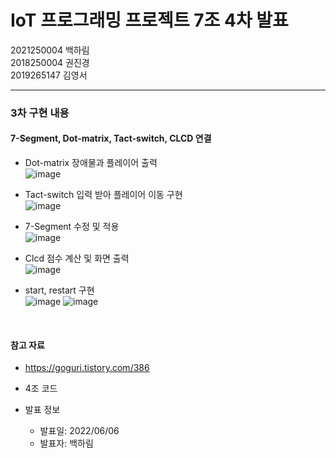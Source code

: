 # IoT 프로그래밍 프로젝트 7조 4차 발표
2021250004 백하림   
2018250004 권진경   
2019265147 김영서   
*** 
   
### 3차 구현 내용
#### 7-Segment, Dot-matrix, Tact-switch, CLCD 연결
- Dot-matrix 장애물과 플레이어 출력   
   ![image](https://user-images.githubusercontent.com/59548168/172171683-673339dc-8c5e-4d5d-99d0-c2127ab97189.png)


- Tact-switch 입력 받아 플레이어 이동 구현   
   ![image](https://user-images.githubusercontent.com/59548168/172171830-27e91ac9-953f-4772-97f6-f2110403a513.png)


- 7-Segment 수정 및 적용   
   ![image](https://user-images.githubusercontent.com/59548168/172171940-e536a611-79ad-490a-a196-4c05ad4f3d87.png)


- Clcd 점수 계산 및 화면 출력    
   ![image](https://user-images.githubusercontent.com/59548168/172172111-c2897d41-c64d-416d-904d-7b4b2cdd1d75.png) 
   
   
- start, restart 구현   
   ![image](https://user-images.githubusercontent.com/59548168/172171255-a1bfb305-79a1-4b8b-a1f5-d4769caea70f.png)
   ![image](https://user-images.githubusercontent.com/59548168/172171362-1c0210d5-e53b-48c4-9252-4701206f6648.png)

 

</Br>  
   
#### 참고 자료   
- <https://goguri.tistory.com/386>
- 4조 코드

- 발표 정보
  - 발표일: 2022/06/06
  - 발표자: 백하림
